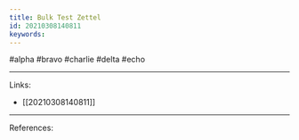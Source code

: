 ```yaml
---
title: Bulk Test Zettel
id: 20210308140811
keywords:
---
```

#alpha #bravo #charlie #delta #echo

---
Links:

- [[20210308140811]]

---
References:
